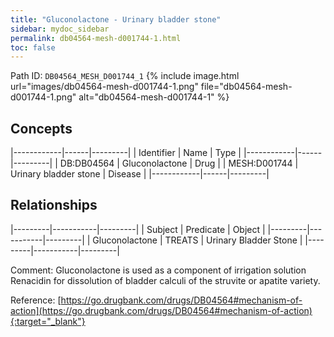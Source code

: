 ```yaml
---
title: "Gluconolactone - Urinary bladder stone"
sidebar: mydoc_sidebar
permalink: db04564-mesh-d001744-1.html
toc: false 
---
```



Path ID: `DB04564_MESH_D001744_1`
{% include image.html url="images/db04564-mesh-d001744-1.png" file="db04564-mesh-d001744-1.png" alt="db04564-mesh-d001744-1" %}

## Concepts

|------------|------|---------|
| Identifier | Name | Type    |
|------------|------|---------|
| DB:DB04564 | Gluconolactone | Drug |
| MESH:D001744 | Urinary bladder stone | Disease |
|------------|------|---------|

## Relationships

|---------|-----------|---------|
| Subject | Predicate | Object  |
|---------|-----------|---------|
| Gluconolactone | TREATS | Urinary Bladder Stone |
|---------|-----------|---------|

Comment: Gluconolactone is used as a component of irrigation solution Renacidin for dissolution of bladder calculi of the struvite or apatite variety.

Reference: [https://go.drugbank.com/drugs/DB04564#mechanism-of-action](https://go.drugbank.com/drugs/DB04564#mechanism-of-action){:target="_blank"}